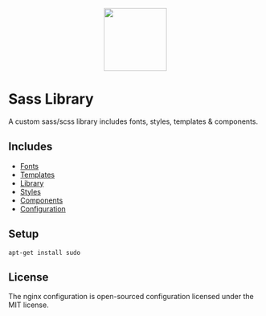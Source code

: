 <p align="center">
  <a href="https://www.nginx.com/" target="_blank"><img src="https://camo.githubusercontent.com/587d0f411b348ee05a53c7685b59142e0705ff8d06181d09008438c1a92f1a96/68747470733a2f2f7261776769742e636f6d2f736173732f736173732d736974652f6d61696e2f736f757263652f6173736574732f696d672f6c6f676f732f6c6f676f2e737667" width="125"></a>
</p>

# Sass Library

A custom sass/scss library includes fonts, styles, templates & components.

## Includes

- [Fonts]()
- [Templates]()
- [Library]()
- [Styles]()
- [Components]()
- [Configuration]()

## Setup

```
apt-get install sudo
```


## License

The nginx configuration is open-sourced configuration licensed under the MIT license.